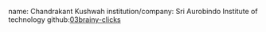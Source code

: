 name: Chandrakant Kushwah
institution/company: Sri Aurobindo Institute of technology
github:[03brainy-clicks](https://github.com/03brainy-clicks)
